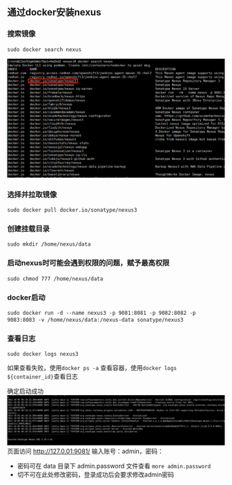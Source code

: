 ## 通过docker安装nexus

### 搜索镜像
```
sudo docker search nexus
```
![docker搜索nexus](images/docker搜索nexus.png)

### 选择并拉取镜像
```
sudo docker pull docker.io/sonatype/nexus3
```
### 创建挂载目录
```
sudo mkdir /home/nexus/data
```
### 启动nexus时可能会遇到权限的问题，赋予最高权限
```
sudo chmod 777 /home/nexus/data
```
### docker启动
```
sudo docker run -d --name nexus3 -p 9081:8081 -p 9082:8082 -p 9083:8083 -v /home/nexus/data:/nexus-data sonatype/nexus3
```
### 查看日志
```
sudo docker logs nexus3
```
如果查看失败，使用`docker ps -a` 查看容器，使用`docker logs ${container_id}`查看日志

确定启动成功
![docker搜索nexus](images/启动成功.png)
页面访问 http://127.0.01:9081/ 输入账号：admin，密码： 
* 密码可在 data 目录下 admin.password 文件查看 `more admin.password`
* 切不可在此处修改密码，登录成功后会要求修改admin密码

